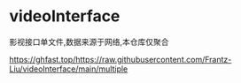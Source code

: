 # videoInterface

影视接口单文件,数据来源于网络,本仓库仅聚合

https://ghfast.top/https://raw.githubusercontent.com/Frantz-Liu/videoInterface/main/multiple
